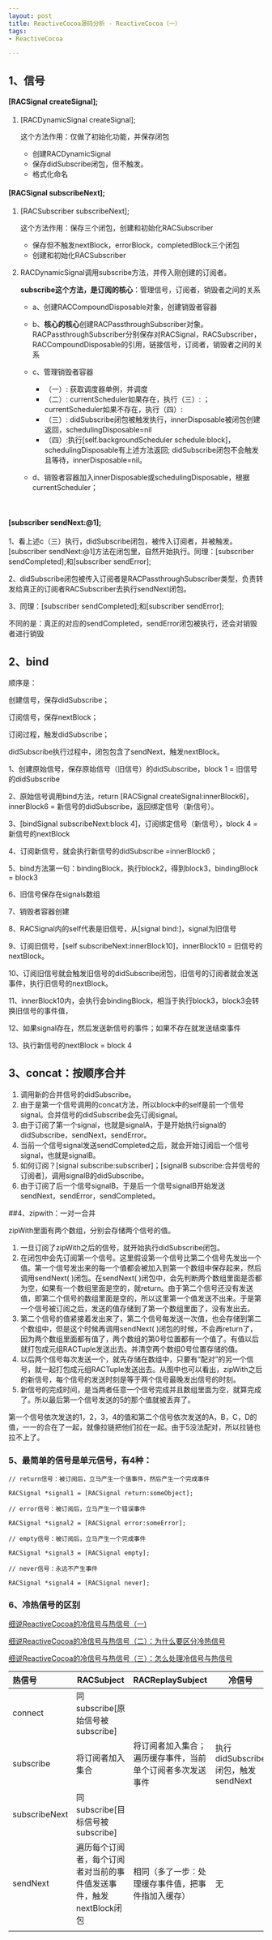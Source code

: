 ```yaml
---
layout: post
title: ReactiveCocoa源码分析 - ReactiveCocoa（一）
tags: 
- ReactiveCocoa

---
```


## 1、信号

#### [RACSignal createSignal];

1. [RACDynamicSignal createSignal];

   这个方法作用：仅做了初始化功能，并保存闭包

   * 创建RACDynamicSignal
   * 保存didSubscribe闭包，但不触发。
   * 格式化命名


#### [RACSignal subscribeNext];

1. [RACSubscriber subscribeNext];

   这个方法作用：保存三个闭包，创建和初始化RACSubscriber

   * 保存但不触发nextBlock，errorBlock，completedBlock三个闭包
   * 创建和初始化RACSubscriber

2. RACDynamicSignal调用subscribe方法，并传入刚创建的订阅者。

   **subscribe这个方法，是订阅的核心**：管理信号，订阅者，销毁者之间的关系

   * a、创建RACCompoundDisposable对象，创建销毁者容器

   * b、**核心的核心**创建RACPassthroughSubscriber对象。RACPassthroughSubscriber分别保存对RACSignal，RACSubscriber，RACCompoundDisposable的引用，链接信号，订阅者，销毁者之间的关系

   * c、管理销毁者容器
     * （一）: 获取调度器单例，并调度
     * （二）: currentScheduler如果存在，执行（三）: ；currentScheduler如果不存在，执行（四）: 
     * （三）: didSubscribe闭包被触发执行，innerDisposable被闭包创建返回，schedulingDisposable=nil
     * （四）:执行[self.backgroundScheduler schedule:block]，schedulingDisposable有上述方法返回; didSubscribe闭包不会触发且等待，innerDisposable=nil。

   * d、销毁者容器加入innerDisposable或schedulingDisposable，根据currentScheduler；

     ​


#### [subscriber sendNext:@1];

1、看上述c（三）执行，didSubscribe闭包，被传入订阅者，并被触发。[subscriber sendNext:@1]方法在闭包里，自然开始执行。同理：[subscriber sendCompleted];和[subscriber sendError];

2、didSubscribe闭包被传入订阅者是RACPassthroughSubscriber类型，负责转发给真正的订阅者RACSubscriber去执行sendNext闭包。

3、同理：[subscriber sendCompleted];和[subscriber sendError];

不同的是：真正的对应的sendCompleted，sendError闭包被执行，还会对销毁者进行销毁

## 2、bind

顺序是：

创建信号，保存didSubscribe；

订阅信号，保存nextBlock；

订阅过程，触发didSubscribe；

didSubscribe执行过程中，闭包包含了sendNext，触发nextBlock。



1、创建原始信号，保存原始信号（旧信号）的didSubscribe，block 1 = 旧信号的didSubscribe

2、原始信号调用bind方法，return [RACSignal createSignal:innerBlock6]，innerBlock6 = 新信号的didSubscribe，返回绑定信号（新信号）。

3、[bindSignal subscribeNext:block 4]，订阅绑定信号（新信号），block 4 = 新信号的nextBlock

4、订阅新信号，就会执行新信号的didSubscribe =innerBlock6；

5、bind方法第一句：bindingBlock，执行block2，得到block3，bindingBlock = block3

6、旧信号保存在signals数组

7、销毁者容器创建

8、RACSignal内的self代表是旧信号，从[signal bind:]，signal为旧信号

9、订阅旧信号，[self subscribeNext:innerBlock10]，innerBlock10 = 旧信号的nextBlock。

10、订阅旧信号就会触发旧信号的didSubscribe闭包，旧信号的订阅者就会发送事件，执行旧信号的nextBlock。

11、innerBlock10内，会执行会bindingBlock，相当于执行block3，block3会转换旧信号的事件值，

12、如果signal存在，然后发送新信号的事件；如果不存在就发送结束事件

13、执行新信号的nextBlock = block 4



## 3、concat：按顺序合并

1. 调用新的合并信号的didSubscribe。
2. 由于是第一个信号调用的concat方法，所以block中的self是前一个信号signal。合并信号的didSubscribe会先订阅signal。
3. 由于订阅了第一个signal，也就是signalA，于是开始执行signal的didSubscribe，sendNext，sendError。
4. 当前一个信号signal发送sendCompleted之后，就会开始订阅后一个信号signal，也就是signalB。
5. 如何订阅？[signal subscribe:subscriber]；[signalB subscribe:合并信号的订阅者]，调用signalB的didSubscribe。
6. 由于订阅了后一个信号signalB，于是后一个信号signalB开始发送sendNext，sendError，sendCompleted。



##4、zipwith：一对一合并

zipWith里面有两个数组，分别会存储两个信号的值。

1. 一旦订阅了zipWith之后的信号，就开始执行didSubscribe闭包。
2. 在闭包中会先订阅第一个信号。这里假设第一个信号比第二个信号先发出一个值。第一个信号发出来的每一个值都会被加入到第一个数组中保存起来，然后调用sendNext( )闭包。在sendNext( )闭包中，会先判断两个数组里面是否都为空，如果有一个数组里面是空的，就return。由于第二个信号还没有发送值，即第二个信号的数组里面是空的，所以这里第一个值发送不出来。于是第一个信号被订阅之后，发送的值存储到了第一个数组里面了，没有发出去。
3. 第二个信号的值紧接着发出来了，第二个信号每发送一次值，也会存储到第二个数组中，但是这个时候再调用sendNext( )闭包的时候，不会再return了，因为两个数组里面都有值了，两个数组的第0号位置都有一个值了。有值以后就打包成元组RACTuple发送出去。并清空两个数组0号位置存储的值。
4. 以后两个信号每次发送一个，就先存储在数组中，只要有“配对”的另一个信号，就一起打包成元组RACTuple发送出去。从图中也可以看出，zipWith之后的新信号，每个信号的发送时刻是等于两个信号最晚发出信号的时刻。
5. 新信号的完成时间，是当两者任意一个信号完成并且数组里面为空，就算完成了。所以最后第一个信号发送的5的那个值就被丢弃了。

第一个信号依次发送的1，2，3，4的值和第二个信号依次发送的A，B，C，D的值，一一的合在了一起，就像拉链把他们拉在一起。由于5没法配对，所以拉链也拉不上了。

### 5、最简单的信号是单元信号，有4种：

```
// return信号：被订阅后，立马产生一个值事件，然后产生一个完成事件

RACSignal *signal1 = [RACSignal return:someObject];

// error信号：被订阅后，立马产生一个错误事件

RACSignal *signal2 = [RACSignal error:someError];

// empty信号：被订阅后，立马产生一个完成事件

RACSignal *signal3 = [RACSignal empty];

// never信号：永远不产生事件

RACSignal *signal4 = [RACSignal never];

```

### 6、冷热信号的区别

[细说ReactiveCocoa的冷信号与热信号（一)](http://tech.meituan.com/talk-about-reactivecocoas-cold-signal-and-hot-signal-part-1.html)

[细说ReactiveCocoa的冷信号与热信号（二）：为什么要区分冷热信号](http://tech.meituan.com/talk-about-reactivecocoas-cold-signal-and-hot-signal-part-2.html)

[细说ReactiveCocoa的冷信号与热信号（三）：怎么处理冷信号与热信号](http://tech.meituan.com/talk-about-reactivecocoas-cold-signal-and-hot-signal-part-3.html)



| 热信号           | RACSubject                             | RACReplaySubject              | 冷信号                         |
| :------------ | -------------------------------------- | ----------------------------- | --------------------------- |
| connect       | 同subscribe[原始信号被subscribe]             |                               |                             |
| subscribe     | 将订阅者加入集合                               | 将订阅者加入集合；遍历缓存事件，当前单个订阅者多次发送事件 | 执行didSubscribe闭包，触发sendNext |
| subscribeNext | 同subscribe[目标信号被subscribe]             |                               |                             |
| sendNext      | 遍历每个订阅者，每个订阅者对当前的事件值发送事件，触发nextBlock闭包 | 相同（多了一步：处理缓存事件值，把事件指加入缓存）     | 无                           |
|               |                                        |                               |                             |

